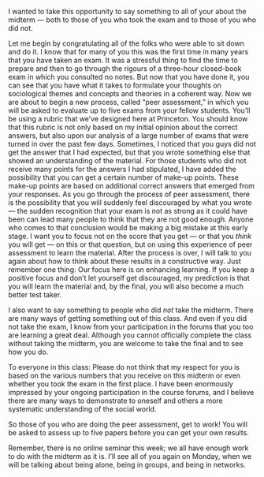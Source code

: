 I wanted to take this opportunity
to say something to all of your about the midterm —
both to those of you who took the exam
and to those of you who did not.

Let me begin by congratulating
all of the folks who were able to sit down and do it.
I know that for many of you
this was the first time in many years that you have taken an exam.
It was a stressful thing to find the time to prepare
and then to go through the rigours of a three-hour closed-book exam
in which you consulted no notes.
But now that you have done it,
you can see that you have what it takes to formulate your thoughts
on sociological themes and concepts and theories in a coherent way.
Now we are about to begin a new process, called “peer assessment,”
in which you will be asked to evaluate
up to five exams from your fellow students.
You’ll be using a rubric that we’ve designed here at Princeton.
You should know that this rubric
is not only based on my initial opinion about the correct answers,
but also upon our analysis of a large number of exams
that were turned in over the past few days.
Sometimes, I noticed that you guys did not get the answer that I had expected,
but that you wrote something else that showed an understanding of the material.
For those students who did not receive many points
for the answers I had stipulated,
I have added the possibility
that you can get a certain number of make-up points.
These make-up points are based on additional correct answers
that emerged from your responses.
As you go through the process of peer assessment,
there is the possibility
that you will suddenly feel discouraged by what you wrote —
the sudden recognition that your exam is not as strong as it could have been
can lead many people to think that they are not good enough.
Anyone who comes to that conclusion
would be making a big mistake at this early stage.
I want you to focus not on the score that you get — 
or that you *think* you will get — on this or that question,
but on using this experience of peer assessment to learn the material.
After the process is over,
I will talk to you again
about how to think about these results in a constructive way.
Just remember one thing:
Our focus here is on enhancing learning.
If you keep a positive focus and don’t let yourself get discouraged,
my prediction is that you will learn the material
and, by the final, you will also become a much better test taker.

I also want to say something to people who did *not* take the midterm.
There are many ways of getting something out of this class.
And even if you did not take the exam,
I know from your participation in the forums
that you too are learning a great deal.
Although you cannot officially complete the class without taking the midterm,
you are welcome to take the final and to see how you do.

To everyone in this class:
Please do not think that my respect for you
is based on the various numbers that you receive on this midterm
or even whether you took the exam in the first place.
I have been enormously impressed
by your ongoing participation in the course forums,
and I believe there are many ways to demonstrate to oneself and others
a more systematic understanding of the social world.

So those of you who are doing the peer assessment, get to work!
You will be asked to assess up to five papers
before you can get your own results.

Remember, there is no online seminar this week;
we all have enough work to do with the midterm as it is.
I’ll see all of you again on Monday,
when we will be talking about being alone,
being in groups,
and being in networks.
